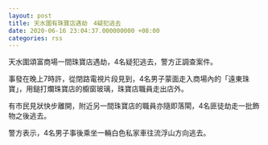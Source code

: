 ```yaml
---
layout: post
title: 天水圍有珠寶店遇劫　4疑犯逃去
date: 2020-06-16 23:04:37.000000000 +08:00
categories: rss
---
```


天水圍頌富商場一間珠寶店遇劫，4名疑犯逃去，警方正調查案件。

事發在晚上7時許，從閉路電視片段見到，4名男子蒙面走入商場內的「遠東珠寶」，用鎚打爛珠寶店的櫥窗玻璃，珠寶店職員走出店外。

有市民見狀快步離開，附近另一間珠寶店的職員亦隨即落閘，4名匪徒劫走一批飾物之後逃去。

警方表示，4名男子事後乘坐一輛白色私家車往流浮山方向逃去。
